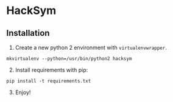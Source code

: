 # HackSym

## Installation

1. Create a new python 2 environment with `virtualenvwrapper`.

```
mkvirtualenv --python=/usr/bin/python2 hacksym 
```

2. Install requirements with pip:

```
pip install -t requirements.txt
```

3. Enjoy!
